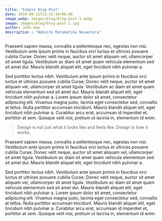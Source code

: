 ```yaml
---
title: "Simple Blog Post"
date: 2018-09-12T12:52:36+06:00
image_webp: images/blog/blog-post-1.webp
image: images/blog/blog-post-1.jpg
author: John Doe
description : "Website Matematika Nusantara"
---
```


Praesent sapien massa, convallis a pellentesque nec, egestas non nisi. Vestibulum ante ipsum primis in faucibus orci luctus et ultrices posuere cubilia Curae. Donec velit neque, auctor sit amet aliquam vel, ullamcorper sit amet ligula. Vestibulum ac diam sit amet quam vehicula elementum sed sit amet dui. Mauris blandit aliquet elit, eget tincidunt nibh pulvinar a.

Sed porttitor lectus nibh. Vestibulum ante ipsum primis in faucibus orci luctus et ultrices posuere cubilia Curae; Donec velit neque, auctor sit amet aliquam vel, ullamcorper sit amet ligula. Vestibulum ac diam sit amet quam vehicula elementum sed sit amet dui. Mauris blandit aliquet elit, eget tincidunt nibh pulvinar a. Lorem ipsum dolor sit amet, consectetur adipiscing elit. Vivamus magna justo, lacinia eget consectetur sed, convallis at tellus. Nulla porttitor accumsan tincidunt. Mauris blandit aliquet elit, eget tincidunt nibh pulvinar a. Curabitur arcu erat, accumsan id imperdiet et, porttitor at sem. Quisque velit nisi, pretium ut lacinia in, elementum id enim.

> Design is not just what it looks like and feels like. Design is how it works.

Praesent sapien massa, convallis a pellentesque nec, egestas non nisi. Vestibulum ante ipsum primis in faucibus orci luctus et ultrices posuere cubilia Curae; Donec velit neque, auctor sit amet aliquam vel, ullamcorper sit amet ligula. Vestibulum ac diam sit amet quam vehicula elementum sed sit amet dui. Mauris blandit aliquet elit, eget tincidunt nibh pulvinar a.

Sed porttitor lectus nibh. Vestibulum ante ipsum primis in faucibus orci luctus et ultrices posuere cubilia Curae; Donec velit neque, auctor sit amet aliquam vel, ullamcorper sit amet ligula. Vestibulum ac diam sit amet quam vehicula elementum sed sit amet dui. Mauris blandit aliquet elit, eget tincidunt nibh pulvinar a. Lorem ipsum dolor sit amet, consectetur adipiscing elit. Vivamus magna justo, lacinia eget consectetur sed, convallis at tellus. Nulla porttitor accumsan tincidunt. Mauris blandit aliquet elit, eget tincidunt nibh pulvinar a. Curabitur arcu erat, accumsan id imperdiet et, porttitor at sem. Quisque velit nisi, pretium ut lacinia in, elementum id enim.